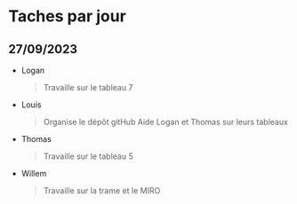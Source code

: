 # Taches par jour

## 27/09/2023
- Logan
    > Travaille sur le tableau 7
- Louis
    > Organise le dépôt gitHub
    > Aide Logan et Thomas sur leurs tableaux
- Thomas
    > Travaille sur le tableau 5
- Willem
    > Travaille sur la trame et le MIRO
